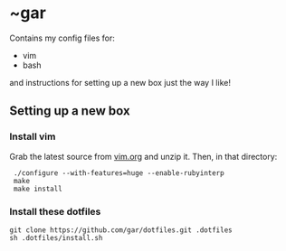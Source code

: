 # ~gar

Contains my config files for:

 * vim
 * bash

and instructions for setting up a new box just the way I like!

## Setting up a new box

### Install vim

Grab the latest source from [vim.org](http://www.vim.org/download.php#unix) and unzip it. Then, in that directory:

     ./configure --with-features=huge --enable-rubyinterp
     make
     make install

### Install these dotfiles

    git clone https://github.com/gar/dotfiles.git .dotfiles
    sh .dotfiles/install.sh

